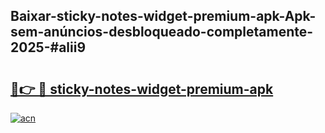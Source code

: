 ## Baixar-sticky-notes-widget-premium-apk-Apk-sem-anúncios-desbloqueado-completamente-2025-#alii9

# <h2><a href="https://ainizakaria.my?title=sticky-notes-widget-premium-apk&ref=22M">🔗👉 🔴 sticky-notes-widget-premium-apk</a></h2>

[![acn](https://github.com/user-attachments/assets/0f9c940e-d8b0-45ae-aac7-cd30a18b3e1c)](https://ainizakaria.my?title=sticky-notes-widget-premium-apk&ref=22M)


